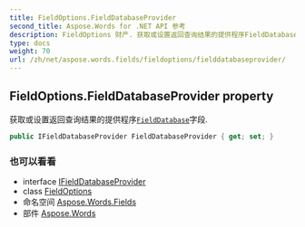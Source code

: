```yaml
---
title: FieldOptions.FieldDatabaseProvider
second_title: Aspose.Words for .NET API 参考
description: FieldOptions 财产. 获取或设置返回查询结果的提供程序FieldDatabase字段.
type: docs
weight: 70
url: /zh/net/aspose.words.fields/fieldoptions/fielddatabaseprovider/
---
```

## FieldOptions.FieldDatabaseProvider property

获取或设置返回查询结果的提供程序[`FieldDatabase`](../../fielddatabase/)字段.

```csharp
public IFieldDatabaseProvider FieldDatabaseProvider { get; set; }
```

### 也可以看看

* interface [IFieldDatabaseProvider](../../ifielddatabaseprovider/)
* class [FieldOptions](../)
* 命名空间 [Aspose.Words.Fields](../../fieldoptions/)
* 部件 [Aspose.Words](../../../)


